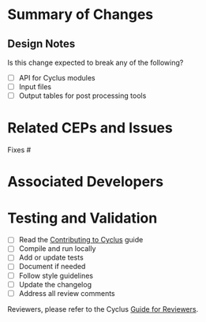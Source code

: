 <!-- If this PR adds a CEP, do not repeat all of the information in the CEP document in the summary. Instead, provide a short description of the CEP's purpose.  -->

# Summary of Changes
<!--- In one or more sentences, describe the PR you are submitting. -->


## Design Notes
<!--- Describe any design decisions or trade-offs you made. -->


Is this change expected to break any of the following?
- [ ] API for Cyclus modules
- [ ] Input files
- [ ] Output tables for post processing tools

# Related CEPs and Issues
<!--- Reference the issue that this PR closes, any related CEPs, and describe how this PR contributes to or addresses the problem. -->
Fixes #


# Associated Developers
<!--- Please mention any developers who should be alerted of this PR. -->



# Testing and Validation
<!--- Describe how this change was tested. -->


- [ ] Read the [Contributing to Cyclus](https://fuelcycle.org/kernel/contributing_to_cyclus.html) guide
- [ ] Compile and run locally
- [ ] Add or update tests
- [ ] Document if needed
- [ ] Follow style guidelines
- [ ] Update the changelog
- [ ] Address all review comments

Reviewers, please refer to the Cyclus [Guide for Reviewers](https://fuelcycle.org/kernel/pr_review.html).